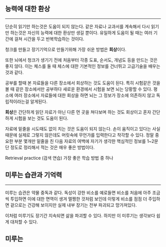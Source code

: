 ## 능력에 대한 환상
---
단순히 읽기만 하는것은 도움이 되지 않는다. 같은 자료나 교과서를 계속해서 다시 읽기만 하는것은 자신의 능력에 대한 환상만 생길 뿐이다. 유일하게 도움이 될 때는 여러 기간에 걸쳐 시간을 두고 반복학습하는 것이다.

청크를 만들고 장기기억으로 만들기위해 가장 쉬운 방법은 **회상**이다.

또한 뇌에서 청크가 생기기 전에 처음부터 각종 도표, 순서도, 개념도 등을 만드는 것은 좋지 않다. 이는 체스를 둘 때 체스에 대한 기본적인 정보를 건너뛰고 고급기술을 배우는 것과 같다.

공부를 할때 본 자료들을 다른 장소에서 회상하는 것도 도움이 된다. 특히 시험같은 것을 볼 때 같은 장소에서만 공부하다 새로운 환경에서 시험을 보면 뇌는 당황할 수 있다. 평소에 여러 장소에서 자료들에 대한 회상을 하면 뇌는 그 정보가 장소에 의존하지 않고 독립적이라는걸 알게된다.

**회상**은 간단하게 읽던 자료가 아닌 다른 먼 곳을 쳐다보며 하는 것도 회상이고 혼자 간단하게 시험을 보는 것도 도움이 된다.

자료에 밑줄을 시도때도 없이 치는 것은 도움이 되지 않는다. 손이 움직이고 있다는 사실 때문에 실제로 그렇지 않은데도 머릿속에 무언가를 입력한다고 착각할 수 있다. 정말 중요한 부분 몇개만 밑줄을 친 다음 자료의 여백에 자기가 생각한 핵심적인 정보를 1~2문단 정도로 정리해서 적는 것은 매우 좋은 방법이다.

Retrieval practice (검색 연습) 가장 좋은 학습 방법 중 하나

## 미루는 습관과 기억력
---
미루는 습관은 약물 중독과 같다. 독성이 강한 비소를 예로들면 비소를 처음에 아주 조금씩 투입하면 이에 대한 면역이 생겨 멀쩡한 것처럼 보인데 이렇게 비소를 점점 더 주입하면 겉으로는 건강해 보이지만 실제 내부 장기는 전부 파괴되고 망가져있다.

이처럼 미루기도 장기간 지속되면 삶을 파괴할 수 있다.
하지만 이 미루기는 생각보다 쉽게 대처할 수 있다.

## 미루는